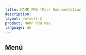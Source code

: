 ```yaml
---
title: MAMP PRO (Mac) Dokumentation
description: 
layout: default-2
product: MAMP PRO Mac
language: de
---
```


## Menü

